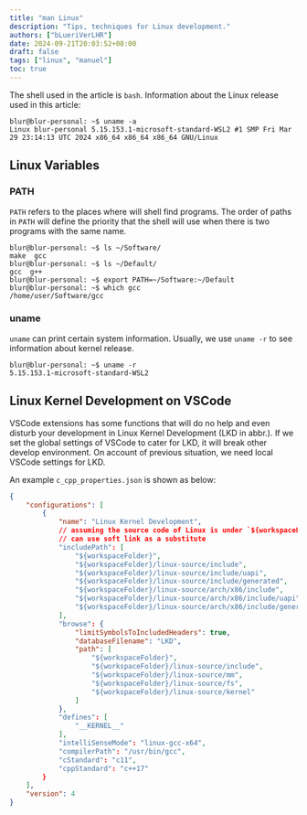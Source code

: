 ```yaml
---
title: "man Linux"
description: "Tips, techniques for Linux development."
authors: ["bLueriVerLHR"]
date: 2024-09-21T20:03:52+08:00
draft: false
tags: ["linux", "manuel"]
toc: true
---
```


The shell used in the article is `bash`.
Information about the Linux release used in this article:

```
blur@blur-personal: ~$ uname -a
Linux blur-personal 5.15.153.1-microsoft-standard-WSL2 #1 SMP Fri Mar 29 23:14:13 UTC 2024 x86_64 x86_64 x86_64 GNU/Linux
```

## Linux Variables

### PATH

`PATH` refers to the places where will shell find programs.
The order of paths in `PATH` will define the priority that the shell will use when there is two programs with the same name.

```
blur@blur-personal: ~$ ls ~/Software/
make  gcc
blur@blur-personal: ~$ ls ~/Default/
gcc  g++
blur@blur-personal: ~$ export PATH=~/Software:~/Default
blur@blur-personal: ~$ which gcc
/home/user/Software/gcc
```

### uname

`uname` can print certain system information.
Usually, we use `uname -r` to see information about kernel release.

```
blur@blur-personal: ~$ uname -r
5.15.153.1-microsoft-standard-WSL2
```

## Linux Kernel Development on VSCode

VSCode extensions has some functions that will do no help and even disturb your development in Linux Kernel Development (LKD in abbr.).
If we set the global settings of VSCode to cater for LKD, it will break other develop environment.
On account of previous situation, we need local VSCode settings for LKD.

An example `c_cpp_properties.json` is shown as below:

``` json
{
    "configurations": [
        {
            "name": "Linux Kernel Development",
            // assuming the source code of Linux is under `${workspaceFolder}/linux-source`
            // can use soft link as a substitute
            "includePath": [
                "${workspaceFolder}",
                "${workspaceFolder}/linux-source/include",
                "${workspaceFolder}/linux-source/include/uapi",
                "${workspaceFolder}/linux-source/include/generated",
                "${workspaceFolder}/linux-source/arch/x86/include",
                "${workspaceFolder}/linux-source/arch/x86/include/uapi",
                "${workspaceFolder}/linux-source/arch/x86/include/generated"
            ],
            "browse": {
                "limitSymbolsToIncludedHeaders": true,
                "databaseFilename": "LKD",
                "path": [
                    "${workspaceFolder}",
                    "${workspaceFolder}/linux-source/include",
                    "${workspaceFolder}/linux-source/mm",
                    "${workspaceFolder}/linux-source/fs",
                    "${workspaceFolder}/linux-source/kernel"
                ]
            },
            "defines": [
                "__KERNEL__"
            ],
            "intelliSenseMode": "linux-gcc-x64",
            "compilerPath": "/usr/bin/gcc",
            "cStandard": "c11",
            "cppStandard": "c++17"
        }
    ],
    "version": 4
}
```



